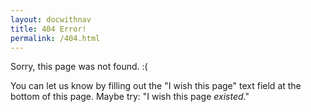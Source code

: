 ```yaml
---
layout: docwithnav
title: 404 Error!
permalink: /404.html
---
```


<script language="JavaScript">
$( document ).ready(function() {
  var oldURLs=[".html",".md","/v1.1","/v1.0","README"];
  var doRedirect=false;
  var forwardingURL=window.location.href;
  for (i=0;i<oldURLs.length;i++) {
    if (forwardingURL.indexOf(oldURLs[i]) > -1) {
      doRedirect=true;
      forwardingURL=forwardingURL.replace(oldURLs[i],"");
    }
  }
  if (doRedirect) {
    window.location.replace(forwardingURL);
  };
}
});
</script>

Sorry, this page was not found. :( 

You can let us know by filling out the "I wish this page" text field at
the bottom of this page. Maybe try: "I wish this page _existed_."

